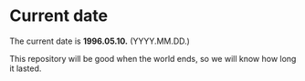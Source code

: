 # Current date

The current date is **1996.05.10.** (YYYY.MM.DD.)

This repository will be good when the world ends, so we will know how long it lasted.